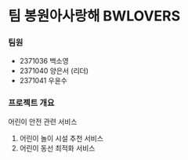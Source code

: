 # 팀 봉원아사랑해 BWLOVERS

### 팀원
  - 2371036 백소영
  - 2371040 양은서 (리더)
  - 2371041 우윤수
 
### 프로젝트 개요

어린이 안전 관련 서비스

1. 어린이 놀이 시설 추천 서비스
2. 어린이 동선 최적화 서비스
